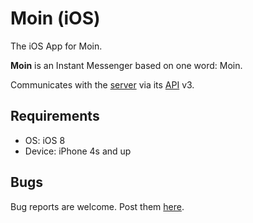 # Moin (iOS)

The iOS App for Moin.

**Moin** is an Instant Messenger based on one word: Moin.

Communicates with the [server](https://github.com/MoinApp/moinapp-server/) via its [API](https://github.com/MoinApp/moinapp-api/) v3.

## Requirements

- OS: iOS 8
- Device: iPhone 4s and up

## Bugs

Bug reports are welcome. Post them [here](https://github.com/MoinApp/moinapp-ios/issues).
